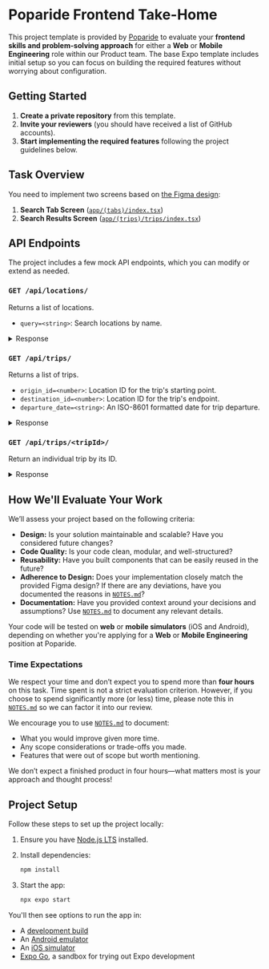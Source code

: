 # Poparide Frontend Take-Home

This project template is provided by [Poparide](https://poparide.com) to evaluate your **frontend skills and problem-solving approach** for either a **Web** or **Mobile Engineering** role within our Product team. The base Expo template includes initial setup so you can focus on building the required features without worrying about configuration.

## Getting Started

1. **Create a private repository** from this template.
2. **Invite your reviewers** (you should have received a list of GitHub accounts).
3. **Start implementing the required features** following the project guidelines below.

## Task Overview

You need to implement two screens based on [the Figma design](https://www.figma.com/design/SyGYoUKTm3PDmjknLu1euh/Poparide-Take-home-Mobile?node-id=0-1):

1. **Search Tab Screen** ([`app/(tabs)/index.tsx`](<./app/(tabs)/index.tsx>))
2. **Search Results Screen** ([`app/(trips)/trips/index.tsx`](<./app/(trips)/index.tsx>))

## API Endpoints

The project includes a few mock API endpoints, which you can modify or extend as needed.

### `GET /api/locations/`

Returns a list of locations.

- `query=<string>`: Search locations by name.

<details>

<summary>Response</summary>

```
200 OK
{
   "count": <int>,
   "next": <string>,
   "previous": <string>,
   "results": [
      {
         "id": <int>,
         "name": <string>,
         "latitude": <float>,
         "longitude": <float>
      },
      ...
   ]
}
```

</details>

### `GET /api/trips/`

Returns a list of trips.

- `origin_id=<number>`: Location ID for the trip's starting point.
- `destination_id=<number>`: Location ID for the trip's endpoint.
- `departure_date=<string>`: An ISO-8601 formatted date for trip departure.

<details>

<summary>Response</summary>

```
200 OK
{
   "count": <int>,
   "next": <string>,
   "previous": <string>,
   "results": [
      {
         "id": <int>,
         "creator": {
            "id": <int>,
            "name": <string>,
            "is_verified": <boolean>,
            "stats": {
               "avg_rating": <float>,
               "trips_driven": <int>,
               "trips_taken": <int>
            }
         },
         "vehicle": {
            "id": <int>,
            "owner": <int>,
            "make": <string>,
            "model": <string>,
            "year": <int>
         },
         "description": <string>,
         "origin": {
            "id": <int>,
            "name": <string>,
            "latitude": <float>,
            "longitude": <float>
         },
         "destination": {
            "id": <int>,
            "name": <string>,
            "latitude": <float>,
            "longitude": <float>
         },
         "departure_time": <timestamp>,  // ISO-8601
         "state": "open" | "closed" | "cancelled",
         "passengers": [
            {
               "id": <int>,
               "name": <string>,
               "is_verified": <boolean>,
               "stats": {
                  "avg_rating": <float>,
                  "trips_driven": <int>,
                  "trips_taken": <int>
               }
            },
            ...
         ],
         "number_of_seats": <int>,
         "price_per_seat": <string>
      },
      ...
   ]
}
```

</details>

### `GET /api/trips/<tripId>/`

Return an individual trip by its ID.

<details>

<summary>Response</summary>

```
200 OK
{
   "id": <int>,
   "creator": {
      "id": <int>,
      "name": <string>,
      "is_verified": <boolean>,
      "stats": {
         "avg_rating": <float>,
         "trips_driven": <int>,
         "trips_taken": <int>
      }
   },
   "vehicle": {
      "id": <int>,
      "owner": <int>,
      "make": <string>,
      "model": <string>,
      "year": <int>
   },
   "description": <string>,
   "origin": {
      "id": <int>,
      "name": <string>,
      "latitude": <float>,
      "longitude": <float>
   },
   "destination": {
      "id": <int>,
      "name": <string>,
      "latitude": <float>,
      "longitude": <float>
   },
   "departure_time": <timestamp>,  // ISO-8601
   "state": "open" | "closed" | "cancelled",
   "passengers": [
      {
         "id": <int>,
         "name": <string>,
         "is_verified": <boolean>,
         "stats": {
            "avg_rating": <float>,
            "trips_driven": <int>,
            "trips_taken": <int>
         }
      },
      ...
   ],
   "number_of_seats": <int>,
   "price_per_seat": <string>
}
```

</details>

## How We'll Evaluate Your Work

We’ll assess your project based on the following criteria:

- **Design:** Is your solution maintainable and scalable? Have you considered future changes?
- **Code Quality:** Is your code clean, modular, and well-structured?
- **Reusability:** Have you built components that can be easily reused in the future?
- **Adherence to Design:** Does your implementation closely match the provided Figma design? If there are any deviations, have you documented the reasons in [`NOTES.md`](./NOTES.md)?
- **Documentation:** Have you provided context around your decisions and assumptions? Use [`NOTES.md`](./NOTES.md) to document any relevant details.

Your code will be tested on **web** or **mobile simulators** (iOS and Android), depending on whether you're applying for a **Web** or **Mobile Engineering** position at Poparide.

### Time Expectations

We respect your time and don’t expect you to spend more than **four hours** on this task. Time spent is not a strict evaluation criterion. However, if you choose to spend significantly more (or less) time, please note this in [`NOTES.md`](./NOTES.md) so we can factor it into our review.

We encourage you to use [`NOTES.md`](./NOTES.md) to document:

- What you would improve given more time.
- Any scope considerations or trade-offs you made.
- Features that were out of scope but worth mentioning.

We don’t expect a finished product in four hours—what matters most is your approach and thought process!

## Project Setup

Follow these steps to set up the project locally:

1. Ensure you have [Node.js LTS](https://nodejs.org/en/) installed.
2. Install dependencies:

   ```bash
   npm install
   ```

3. Start the app:

   ```bash
   npx expo start
   ```

You'll then see options to run the app in:

- A [development build](https://docs.expo.dev/develop/development-builds/introduction/)
- An [Android emulator](https://docs.expo.dev/workflow/android-studio-emulator/)
- An [iOS simulator](https://docs.expo.dev/workflow/ios-simulator/)
- [Expo Go](https://expo.dev/go), a sandbox for trying out Expo development
